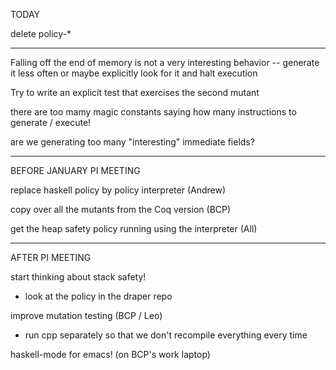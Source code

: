 TODAY

delete policy-*

___

Falling off the end of memory is not a very interesting behavior -- generate it less often or maybe explicitly look for it and halt execution

Try to write an explicit test that exercises the second mutant

there are too mamy magic constants saying how many instructions to generate / execute!

are we generating too many "interesting" immediate fields?

___________________________________________________________
BEFORE JANUARY PI MEETING

replace haskell policy by policy interpreter
(Andrew)

copy over all the mutants from the Coq version
(BCP)

get the heap safety policy running using the interpreter
(All)

________________________
AFTER PI MEETING

start thinking about stack safety!
  - look at the policy in the draper repo

improve mutation testing (BCP / Leo)
  - run cpp separately so that we don't recompile everything every time

haskell-mode for emacs!  (on BCP's work laptop)


